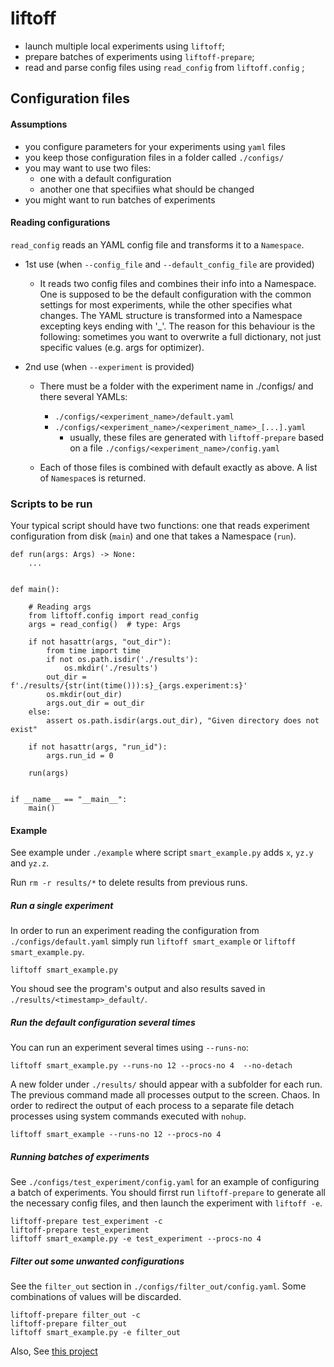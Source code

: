 # liftoff #

  - launch multiple local experiments using `liftoff`;
  - prepare batches of experiments using `liftoff-prepare`;
  - read and parse config files using `read_config` from `liftoff.config` ;


## Configuration files ##

#### Assumptions ####

  - you configure parameters for your experiments using `yaml` files
  - you keep those configuration files in a folder called `./configs/`
  - you may want to use two files:
    - one with a default configuration
	- another one that specifiies what should be changed
  - you might want to run batches of experiments


#### Reading configurations ####

`read_config` reads an YAML config file and transforms it to a `Namespace`.

 * 1st use (when `--config_file` and `--default_config_file` are provided)

    -  It reads two config files and combines their info into a
    Namespace. One is supposed to be the default configuration with
    the common settings for most experiments, while the other
    specifies what changes. The YAML structure is transformed into a
    Namespace excepting keys ending with '_'. The reason for this
    behaviour is the following: sometimes you want to overwrite a full
    dictionary, not just specific values (e.g. args for optimizer).

 * 2nd use (when `--experiment` is provided)

    - There must be a folder with the experiment name in ./configs/
    and there several YAMLs:
      - `./configs/<experiment_name>/default.yaml`
      - `./configs/<experiment_name>/<experiment_name>_[...].yaml`
	    - usually, these files are generated with `liftoff-prepare` based on a file `./configs/<experiment_name>/config.yaml`


    - Each of those files is combined with default exactly as above. A
    list of `Namespace`s is returned.


### Scripts to be run ###

Your typical script should have two functions: one that reads
experiment configuration from disk (`main`) and one that takes a
Namespace (`run`).


    def run(args: Args) -> None:
        ...
    
    
    def main():
    
        # Reading args
		from liftoff.config import read_config
        args = read_config()  # type: Args
    
        if not hasattr(args, "out_dir"):
            from time import time
            if not os.path.isdir('./results'):
                os.mkdir('./results')
            out_dir = f'./results/{str(int(time())):s}_{args.experiment:s}'
            os.mkdir(out_dir)
            args.out_dir = out_dir
        else:
            assert os.path.isdir(args.out_dir), "Given directory does not exist"
    
        if not hasattr(args, "run_id"):
            args.run_id = 0
    
        run(args)
    
    
    if __name__ == "__main__":
        main()
    



#### Example ####

See example under `./example` where script `smart_example.py` adds `x`, `yz.y` and `yz.z`.

Run `rm -r results/*` to delete results from previous runs.

##### Run a single experiment #####

In order to run an experiment reading the configuration from
`./configs/default.yaml` simply run `liftoff smart_example` or
`liftoff smart_example.py`.


    liftoff smart_example.py
	

You shoud see the program's output and also results saved in
`./results/<timestamp>_default/`.


##### Run the default configuration several times #####

You can run an experiment several times using `--runs-no`:


    liftoff smart_example.py --runs-no 12 --procs-no 4  --no-detach


A new folder under `./results/` should appear with a subfolder for
each run.  The previous command made all processes output to the
screen. Chaos. In order to redirect the output of each process to a
separate file detach processes using system commands executed with `nohup`.


    liftoff smart_example --runs-no 12 --procs-no 4



##### Running batches of experiments #####

See `./configs/test_experiment/config.yaml` for an example of
configuring a batch of experiments. You should firrst run
`liftoff-prepare` to generate all the necessary config files, and then
launch the experiment with `liftoff -e`.


    liftoff-prepare test_experiment -c
	liftoff-prepare test_experiment
	liftoff smart_example.py -e test_experiment --procs-no 4


##### Filter out some unwanted configurations #####


See the `filter_out` section in
	`./configs/filter_out/config.yaml`. Some combinations of values
	will be discarded.


	liftoff-prepare filter_out -c
	liftoff-prepare filter_out
	liftoff smart_example.py -e filter_out


Also, See [this project](https://github.com/tudor-berariu/lifelong-learning)
